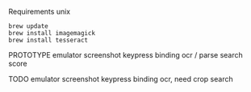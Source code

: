 Requirements
unix

````
brew update
brew install imagemagick
brew install tesseract
````

PROTOTYPE
emulator
screenshot keypress binding
ocr / parse
search
score

TODO
emulator
screenshot keypress binding
ocr, need crop
search
